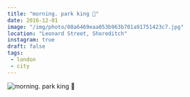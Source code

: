 ```yaml
---
title: "morning. park king 👑"
date: 2016-12-01
image: "/img/photo/08a6469eaa053b963b701a91751423c7.jpg"
location: "Leonard Street, Shoreditch"
instagram: true
draft: false
tags:
 - london
 - city
---
```


![morning. park king 👑](/img/photo/08a6469eaa053b963b701a91751423c7.jpg)
